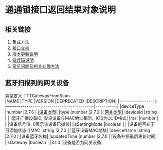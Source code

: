 # 通通锁接口返回结果对象说明  

## 相关链接  
 1. [集成方法](../../../README.md)  
 2. [接口文档](../接口文档.md)  
 3. [版本更新说明](../../版本更新说明.md)  
 4. [错误码说明](../参数声明/错误码.md)  
 5. [常见问题及相关处理方法](../常见问题.md)  

## <span name="TTGatewayFromScan" id="TTGatewayFromScan">蓝牙扫描到的网关设备</span>  
 类型定义：TTGatewayFromScan   
 |NAME              |TYPE               |VERSION    |DEPRECATED     |DESCRIPTION|
 |------------------|-------------------|-----------|---------------|-----------|
 |deviceType        |number             |2.7.6      |               |[设备类型](../参数声明/设备通用参数.md#TTDEVICE_TYPE)|
 |type              |number             |2.7.0      |               |[网关类型](../参数声明/网关参数.md#TTGATEWAY_TYPE)|
 |deviceId          |string             |           |               |蓝牙广播设备ID, 安卓设备与MAC地址相同，iOS为UUID格式|
 |rssi              |number             |           |               |设备信号值, 0表示该设备已掉线|
 |isSettingMode     |boolean            |           |               |设备是否处于可添加状态|
 |MAC               |string             |2.7.0      |               |蓝牙设备MAC地址|
 |deviceName        |string             |2.7.0      |               |设备蓝牙名称|
 |updatedTime       |number             |2.7.0      |               |设备扫描最后更新时间|
 |isGateway         |boolean            |           |3.1.0          |设备是否为网关设备|  

